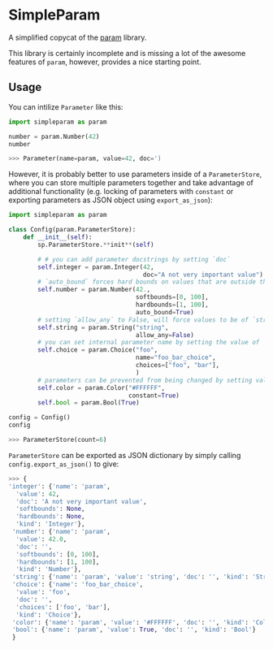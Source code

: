 # SimpleParam

A simplified copycat of the [param](https://param.pyviz.org/) library.

This library is certainly incomplete and is missing a lot of the awesome features of `param`, however, provides a nice
starting point.

## Usage

You can intilize `Parameter` like this:

```python
import simpleparam as param

number = param.Number(42)
number

>>> Parameter(name=param, value=42, doc=')
```

However, it is probably better to use parameters inside of a `ParameterStore`, where you can store multiple parameters together and take advantage of additional functionality (e.g. locking of parameters with `constant` or exporting parameters as JSON object using `export_as_json`):

```python
import simpleparam as param

class Config(param.ParameterStore):
    def __init__(self):
        sp.ParameterStore.**init**(self)

        # # you can add parameter docstrings by setting `doc`
        self.integer = param.Integer(42,
                                     doc="A not very important value")
        # `auto_bound` forces hard bounds on values that are outside the specification
        self.number = param.Number(42.,
                                   softbounds=[0, 100],
                                   hardbounds=[1, 100],
                                   auto_bound=True)
        # setting `allow_any` to False, will force values to be of `str` instance
        self.string = param.String("string",
                                   allow_any=False)
        # you can set internal parameter name by setting the value of `name`
        self.choice = param.Choice("foo",
                                   name="foo_bar_choice",
                                   choices=["foo", "bar"],
                                   )
        # parameters can be prevented from being changed by setting value of `constant
        self.color = param.Color("#FFFFFF",
                                 constant=True)
        self.bool = param.Bool(True)

config = Config()
config

>>> ParameterStore(count=6)
```

`ParameterStore` can be exported as JSON dictionary by simply calling `config.export_as_json()` to give:

```python
>>> {
'integer': {'name': 'param',
  'value': 42,
  'doc': 'A not very important value',
  'softbounds': None,
  'hardbounds': None,
  'kind': 'Integer'},
 'number': {'name': 'param',
  'value': 42.0,
  'doc': '',
  'softbounds': [0, 100],
  'hardbounds': [1, 100],
  'kind': 'Number'},
 'string': {'name': 'param', 'value': 'string', 'doc': '', 'kind': 'String'},
 'choice': {'name': 'foo_bar_choice',
  'value': 'foo',
  'doc': '',
  'choices': ['foo', 'bar'],
  'kind': 'Choice'},
 'color': {'name': 'param', 'value': '#FFFFFF', 'doc': '', 'kind': 'Color'},
 'bool': {'name': 'param', 'value': True, 'doc': '', 'kind': 'Bool'}
 }
```

